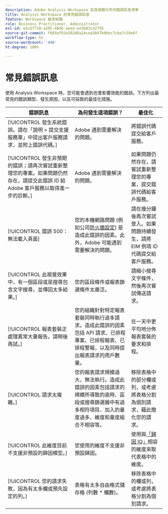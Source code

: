 ```yaml
---
description: Adobe Analysis Workspace 及其相關元件的錯誤訊息清單
title: Analysis Workspace 的常見錯誤訊息
feature: Workspace 基本知識
role: Business Practitioner, Administrator
exl-id: e5c6f710-a205-48db-aeee-ee5b83c42795
source-git-commit: f669af03a502d8a24cea3047b96ec7cba7c59e6f
workflow-type: ht
source-wordcount: '446'
ht-degree: 100%

---
```


# 常見錯誤訊息

使用 Analysis Workspace 時，您可能會遇到也會影響效能的錯誤。下方列出最常見的錯誤類型、發生原因，以及可採取的最佳化措施。

| 錯誤訊息 | 為何發生這項錯誤？ | 最佳化 |
| --- | --- | --- |
| [!UICONTROL 發生系統錯誤。請在「說明 > 提交支援服務單」中提出客戶服務請求，並附上錯誤代碼。] | Adobe 遇到需要解決的問題。 | 將錯誤代碼提交給客戶服務。 |
| [!UICONTROL 發生非預期的錯誤；請再次嘗試重新整理您的專案。如果問題仍然存在，請提交此錯誤 ID 給 Adobe 客戶服務以取得進一步的診斷。] | Adobe 遇到需要解決的問題。 | 如果問題仍然存在，請嘗試重新整理您的專案，提交錯誤代碼給客戶服務。 |
| [!UICONTROL 錯誤 500：無法載入頁面] | 您的本機網路問題 (例如公司[防火牆設定](https://experienceleague.adobe.com/docs/analytics/technotes/ip-addresses.html?lang=zh-Hant)) 是造成此錯誤的因素。此外，Adobe 可能遇到需要解決的問題。 | 請在幾分鐘後再次嘗試登入。如果問題持續發生，請將 EIM 例項 ID 代碼提交給客戶服務。 |
| [!UICONTROL 此視覺效果中，有一個區段或是搜尋包含文字搜尋，並傳回太多結果。] | 您的區段條件或報表篩選條件太廣泛。 | 請縮小搜尋文字條件，然後再次嘗試傳送請求。 |
| [!UICONTROL 報表套裝正處理異常大量報告。請稍後再試。] | 您的組織針對特定報表套裝同時執行過多請求。造成此錯誤的因素包括 API 請求、已排程專案、已排程報表、已排程警報，以及同時提出報表請求的用戶數量。 | 在一天中更平均地分佈報表套裝的要求和排程。 |
| [!UICONTROL 請求太複雜。] | 您的報表請求規模過大，無法執行。造成此錯誤的因素包括請求的規模所導致的逾時、區段或搜尋篩選器中有過多相符項目、加入的量度過多、維度和量度組合不相容等。 | 移除表格中的部分欄或列，或考慮將表格分割為個別請求，藉此簡化您的請求。 |
| [!UICONTROL 此維度目前不支援非預設的歸因模型。] | 您使用的維度不支援非預設歸因。 | 使用與[「歸因 IQ」](/help/analyze/analysis-workspace/attribution/overview.md)相容的維度來取代表格中的維度。 |
| [!UICONTROL 您的請求失敗，因為有太多欄或預先設定的列。] | 表格有太多自由格式儲存格 (列數 * 欄數)。 | 移除表格中的欄或列，或考慮將表格分割為個別請求。 |
